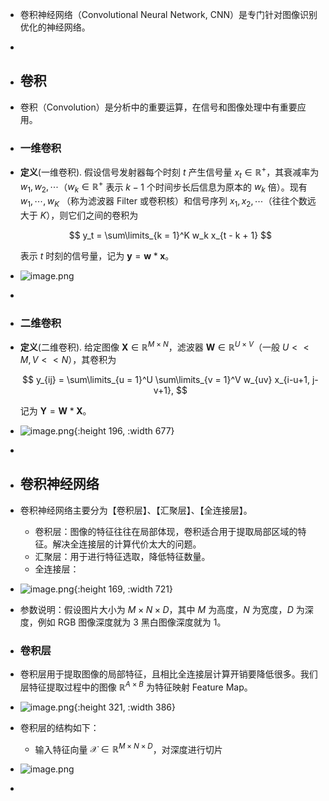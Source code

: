 - 卷积神经网络（Convolutional Neural Network, CNN）是专门针对图像识别优化的神经网络。
-
- ## 卷积
- 卷积（Convolution）是分析中的重要运算，在信号和图像处理中有重要应用。
- ### 一维卷积
- **定义**(一维卷积). 假设信号发射器每个时刻 $t$ 产生信号量 $x_t \in \mathbb{R}^+$，其衰减率为 $w_1,w_2,\cdots$（$w_k \in \mathbb{R}^+$ 表示 $k-1$ 个时间步长后信息为原本的 $w_k$ 倍）。现有 $w_1,\cdots, w_K$ （称为滤波器 Filter 或卷积核）和信号序列 $x_1,x_2,\cdots$（往往个数远大于 $K$），则它们之间的卷积为
  
  $$ y_t = \sum\limits_{k = 1}^K w_k x_{t - k + 1} $$
  
  表示 $t$ 时刻的信号量，记为 $\mathbf{y} = \mathbf{w} \ast \mathbf{x}$。
- ![image.png](../assets/image_1718768507593_0.png)
-
- ### 二维卷积
- **定义**(二维卷积). 给定图像 $\mathbf{X} \in \mathbb{R}^{M \times N}$，滤波器 $\mathbf{W} \in \mathbb{R}^{U \times V}$（一般 $U << M, V << N$），其卷积为
  
  $$ y_{ij} = \sum\limits_{u = 1}^U \sum\limits_{v = 1}^V w_{uv} x_{i-u+1, j-v+1}, $$
  
  记为 $\mathbf{Y} = \mathbf{W} \ast \mathbf{X}$。
- ![image.png](../assets/image_1718768693547_0.png){:height 196, :width 677}
-
- ## 卷积神经网络
- 卷积神经网络主要分为【卷积层】、【汇聚层】、【全连接层】。
	- 卷积层：图像的特征往往在局部体现，卷积适合用于提取局部区域的特征。解决全连接层的计算代价太大的问题。
	- 汇聚层：用于进行特征选取，降低特征数量。
	- 全连接层：
- ![image.png](../assets/image_1718769127407_0.png){:height 169, :width 721}
- 参数说明：假设图片大小为 $M \times N \times D$，其中 $M$ 为高度，$N$ 为宽度，$D$ 为深度，例如 RGB 图像深度就为 $3$ 黑白图像深度就为 $1$。
- ### 卷积层
- 卷积层用于提取图像的局部特征，且相比全连接层计算开销要降低很多。我们层特征提取过程中的图像 $\mathbb{R}^{A \times B}$ 为特征映射 Feature Map。
- ![image.png](../assets/image_1718769390812_0.png){:height 321, :width 386}
- 卷积层的结构如下：
	- 输入特征向量 $\mathcal{X} \in \mathbb{R}^{M \times N \times D}$，对深度进行切片
- ![image.png](../assets/image_1718769943392_0.png)
-
